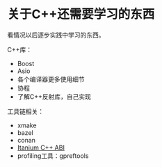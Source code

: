 # 关于C++还需要学习的东西

看情况以后逐步实践中学习的东西。

C++库：
- Boost
- Asio
- 各个编译器更多使用细节
- 协程
- 了解C++反射库，自己实现

工具链相关：
- xmake
- bazel
- conan
- [Itanium C++ ABI](http://itanium-cxx-abi.github.io/cxx-abi/)
- profiling工具：gpreftools